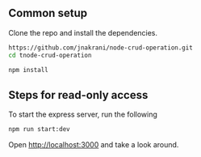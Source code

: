 ## Common setup

Clone the repo and install the dependencies.

```bash
https://github.com/jnakrani/node-crud-operation.git
cd tnode-crud-operation
```

```bash
npm install
```

## Steps for read-only access

To start the express server, run the following

```bash
npm run start:dev
```

Open [http://localhost:3000](http://localhost:3000) and take a look around.



